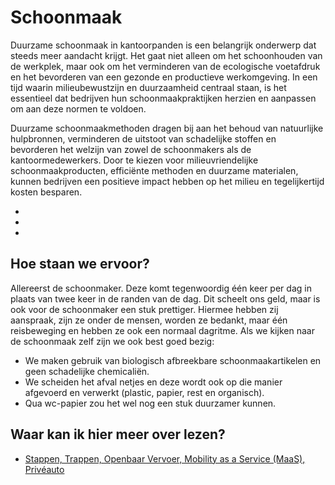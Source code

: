 # Schoonmaak
Duurzame schoonmaak in kantoorpanden is een belangrijk onderwerp dat steeds meer aandacht krijgt. Het gaat niet alleen om het schoonhouden van de werkplek, maar ook om het verminderen van de ecologische voetafdruk en het bevorderen van een gezonde en productieve werkomgeving. In een tijd waarin milieubewustzijn en duurzaamheid centraal staan, is het essentieel dat bedrijven hun schoonmaakpraktijken herzien en aanpassen om aan deze normen te voldoen.

Duurzame schoonmaakmethoden dragen bij aan het behoud van natuurlijke hulpbronnen, verminderen de uitstoot van schadelijke stoffen en bevorderen het welzijn van zowel de schoonmakers als de kantoormedewerkers. Door te kiezen voor milieuvriendelijke schoonmaakproducten, efficiënte methoden en duurzame materialen, kunnen bedrijven een positieve impact hebben op het milieu en tegelijkertijd kosten besparen.

-
-
-

## Hoe staan we ervoor?
Allereerst de schoonmaker. Deze komt tegenwoordig één keer per dag in plaats van twee keer in de randen van de dag. Dit scheelt ons geld, maar is ook voor de schoonmaker een stuk prettiger. Hiermee hebben zij aanspraak, zijn ze onder de mensen, worden ze bedankt, maar één reisbeweging en hebben ze ook een normaal dagritme. Als we kijken naar de schoonmaak zelf zijn we ook best goed bezig:

- We maken gebruik van biologisch afbreekbare schoonmaakartikelen en geen schadelijke chemicaliën.
- We scheiden het afval netjes en deze wordt ook op die manier afgevoerd en verwerkt (plastic, papier, rest en organisch).
- Qua wc-papier zou het wel nog een stuk duurzamer kunnen.

## Waar kan ik hier meer over lezen?
- [Stappen, Trappen, Openbaar Vervoer, Mobility as a Service (MaaS), Privéauto](https://www.wegenwiki.nl/STOMP#:~:text=Het%20STOMP%20principe%20is%20een,en%20ten%20slotte%20de%20Priv%C3%A9auto.)